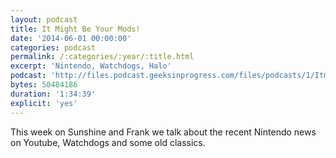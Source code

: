 ```yaml
---
layout: podcast
title: It Might Be Your Mods!
date: '2014-06-01 00:00:00'
categories: podcast
permalink: /:categories/:year/:title.html
excerpt: 'Nintendo, Watchdogs, Halo'
podcast: 'http://files.podcast.geeksinprogress.com/files/podcasts/1/ItmightbeyourMods.mp3'
bytes: 50484186
duration: '1:34:39'
explicit: 'yes'
---
```


This week on Sunshine and Frank we talk about the recent Nintendo news on Youtube, Watchdogs and some old classics.
